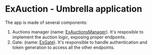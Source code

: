 # ExAuction - Umbrella application

The app is made of several components:

1. Auctions manager (name: [ExAuctionsManager](apps/ex_auctions_manager/README.md)). It's resposible to implement the auction logic, exposing proper endpoints.
2. Gate: (name: [ExGate](apps/ex_gate/README.md)). It's responsible to handle authentication and token generation to access all the other endpoints.

